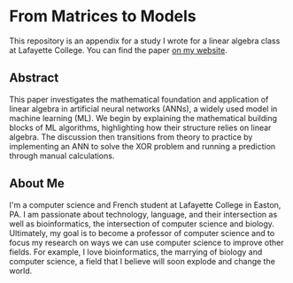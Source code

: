 # From Matrices to Models
This repository is an appendix for a study I wrote for a linear algebra class at Lafayette College. You can find the paper [on my website](https://jacksoneshbaugh.github.io/projects/).

## Abstract
This paper investigates the mathematical foundation and application of linear algebra in artificial neural networks (ANNs), a widely used model in machine learning (ML). We begin by explaining the mathematical building blocks of ML algorithms, highlighting how their structure relies on linear algebra. The discussion then transitions from theory to practice by implementing an ANN to solve the XOR problem and running a prediction through manual calculations.

## About Me
I'm a computer science and French student at Lafayette College in Easton, PA. I am passionate about technology, language, and their intersection as well as bioinformatics, the intersection of computer science and biology. Ultimately, my goal is to become a professor of computer science and to focus my research on ways we can use computer science to improve other fields. For example, I love bioinformatics, the marrying of biology and computer science, a field that I believe will soon explode and change the world.